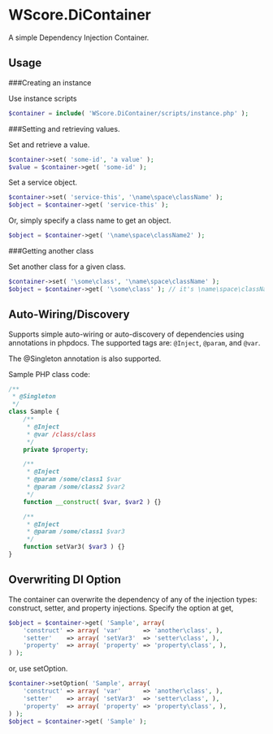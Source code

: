 WScore.DiContainer
==================

A simple Dependency Injection Container. 


Usage
-----

###Creating an instance

Use instance scripts

```php
$container = include( 'WScore.DiContainer/scripts/instance.php' );
```

###Setting and retrieving values.

Set and retrieve a value.

```php
$container->set( 'some-id', 'a value' );
$value = $container->get( 'some-id' );
```

Set a service object.

```php
$container->set( 'service-this', '\name\space\className' );
$object = $container->get( 'service-this' );
```

Or, simply specify a class name to get an object.

```php
$object = $container->get( '\name\space\className2' );
```

###Getting another class

Set another class for a given class.

```php
$container->set( '\some\class', '\name\space\className' );
$object = $container->get( '\some\class' ); // it's \name\space\className. 
```

Auto-Wiring/Discovery
---------------------

Supports simple auto-wiring or auto-discovery of dependencies using annotations in phpdocs.
The supported tags are: `@Inject`, `@param`, and `@var`.

The @Singleton annotation is also supported.

Sample PHP class code:

```php
/**
 * @Singleton
 */
class Sample {
    /**
     * @Inject
     * @var /class/class
     */
    private $property;

    /**
     * @Inject
     * @param /some/class1 $var
     * @param /some/class2 $var2
     */
    function __construct( $var, $var2 ) {}

    /**
     * @Inject
     * @param /some/class1 $var3
     */
    function setVar3( $var3 ) {}
}
```


Overwriting DI Option
---------------------

The container can overwrite the dependency of any of the injection types: construct, setter, and property injections.
Specify the option at get,

```php
$object = $container->get( 'Sample', array(
    'construct' => array( 'var'      => 'another\class', ),
    'setter'    => array( 'setVar3'  => 'setter\class', ),
    'property'  => array( 'property' => 'property\class', ),
) );
```

or, use setOption.

```php
$container->setOption( 'Sample', array(
    'construct' => array( 'var'      => 'another\class', ),
    'setter'    => array( 'setVar3'  => 'setter\class', ),
    'property'  => array( 'property' => 'property\class', ),
) );
$object = $container->get( 'Sample' );
```
